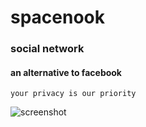 # spacenook
###   social network 
#### an alternative to facebook
    your privacy is our priority
![screenshot](https://i.ibb.co/HgyqMcK/screen-shot-demo2.png)
